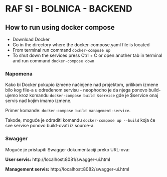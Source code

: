# RAF SI - BOLNICA - BACKEND

## How to run using docker compose

- Download Docker
- Go in the directory where the docker-compose.yaml file is located
- From terminal run command `docker-compose up`
- To shut down the services press Ctrl + C or open another tab in terminal and run command `docker-compose down`

### Napomena

Kako bi Docker pokupio izmene načinjene nad projektom, prilikom izmene bilo kog file-a u određenom servisu - neophodno je da njega ponovo build-ujemo kroz komandu `docker-compose build $service` gde je $service onaj servis nad kojim imamo izmene. 

Primer komande: `docker-compose build management-service`. 

Takođe, moguće je odraditi komandu `docker-compose up --build` koja će sve servise ponovo build-ovati iz source-a.

### Swagger

Moguće je pristupiti Swagger dokumentaciji preko URL-ova:

**User servis:** http://localhost:8081/swagger-ui.html

**Management servis:** http://localhost:8082/swagger-ui.html
